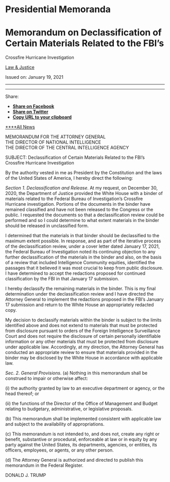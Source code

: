 # Presidential Memoranda

# Memorandum on Declassification of Certain Materials Related to the FBI’s
Crossfire Hurricane Investigation

[ Law & Justice ](https://trumpwhitehouse.archives.gov/issues/law-justice/)

Issued on: January 19, 2021

* * *

* * *

Share:

  * [ **Share on Facebook** ](https://www.facebook.com/sharer.php?u=https%3A%2F%2Ftrumpwhitehouse.archives.gov%2Fpresidential-actions%2Fmemorandum-declassification-certain-materials-related-fbis-crossfire-hurricane-investigation%2F%3Futm_source%3Dfacebook)
  * [ **Share on Twitter** ](https://twitter.com/intent/tweet?url=https%3A%2F%2Ftrumpwhitehouse.archives.gov%2Fpresidential-actions%2Fmemorandum-declassification-certain-materials-related-fbis-crossfire-hurricane-investigation%2F%3Futm_source%3Dtwitter&text=Memorandum%20on%20Declassification%20of%20Certain%20Materials%20Related%20to%20the%20FBI%E2%80%99s%20Crossfire%20Hurricane%20Investigation&via=whitehouse)
  * [ **Copy URL to your clipboard** ](https://trumpwhitehouse.archives.gov/presidential-actions/memorandum-declassification-certain-materials-related-fbis-crossfire-hurricane-investigation/?utm_source=link)

[ ****All News](https://trumpwhitehouse.archives.gov/news/)

MEMORANDUM FOR THE ATTORNEY GENERAL  
THE DIRECTOR OF NATIONAL INTELLIGENCE  
THE DIRECTOR OF THE CENTRAL INTELLIGENCE AGENCY

SUBJECT: Declassification of Certain Materials Related to the FBI’s Crossfire
Hurricane Investigation

By the authority vested in me as President by the Constitution and the laws of
the United States of America, I hereby direct the following:

_Section_ _1_. _Declassification and Release_. At my request, on December 30,
2020, the Department of Justice provided the White House with a binder of
materials related to the Federal Bureau of Investigation’s Crossfire Hurricane
investigation. Portions of the documents in the binder have remained
classified and have not been released to the Congress or the public. I
requested the documents so that a declassification review could be performed
and so I could determine to what extent materials in the binder should be
released in unclassified form.

I determined that the materials in that binder should be declassified to the
maximum extent possible. In response, and as part of the iterative process of
the declassification review, under a cover letter dated January 17, 2021, the
Federal Bureau of Investigation noted its continuing objection to any further
declassification of the materials in the binder and also, on the basis of a
review that included Intelligence Community equities, identified the passages
that it believed it was most crucial to keep from public disclosure. I have
determined to accept the redactions proposed for continued classification by
the FBI in that January 17 submission.

I hereby declassify the remaining materials in the binder. This is my final
determination under the declassification review and I have directed the
Attorney General to implement the redactions proposed in the FBI’s January 17
submission and return to the White House an appropriately redacted copy.

My decision to declassify materials within the binder is subject to the limits
identified above and does not extend to materials that must be protected from
disclosure pursuant to orders of the Foreign Intelligence Surveillance Court
and does not require the disclosure of certain personally identifiable
information or any other materials that must be protected from disclosure
under applicable law. Accordingly, at my direction, the Attorney General has
conducted an appropriate review to ensure that materials provided in the
binder may be disclosed by the White House in accordance with applicable law.

_Sec_. _2_. _General Provisions_. (a) Nothing in this memorandum shall be
construed to impair or otherwise affect:

(i) the authority granted by law to an executive department or agency, or the
head thereof; or

(ii) the functions of the Director of the Office of Management and Budget
relating to budgetary, administrative, or legislative proposals.

(b) This memorandum shall be implemented consistent with applicable law and
subject to the availability of appropriations.

(c) This memorandum is not intended to, and does not, create any right or
benefit, substantive or procedural, enforceable at law or in equity by any
party against the United States, its departments, agencies, or entities, its
officers, employees, or agents, or any other person.

(d) The Attorney General is authorized and directed to publish this memorandum
in the Federal Register.

DONALD J. TRUMP
